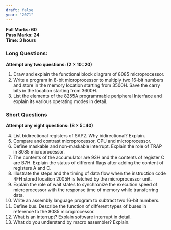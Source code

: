 ```yaml
---
draft: false
year: "2071"
---
```


**Full Marks: 60**\
**Pass Marks: 24**\
**Time: 3 hours**

### Long Questions:

**Attempt any two questions: (2 × 10=20)**

1. Draw and explain the functional block diagram of 8085 microprocessor.
2. Write a program in 8-bit microprocessor to multiply two 16-bit numbers and store in the memory location starting from 3500H.
   Save the carry bits in the location starting from 3600H.
3. List the elements of the 8255A programmable peripheral Interface and explain its various operating modes in detail.

### Short Questions

**Attempt any eight questions: (8 × 5=40)**

4. List bidirectional registers of SAP2. Why bidirectional? Explain.
5. Compare and contrast microprocessor, CPU and microprocessor.
6. Define maskable and non-maskable interrupt. Explain the role of TRAP in 8085 microprocessor.
7. The contents of the accumulator are 93H and the contents of register C are B7H. Explain the status of different
   flags after adding the content of registers A and C.
8. Illustrate the steps and the timing of data flow when the instruction code 4FH stored location 2005H is fetched
   by the microprocessor unit.
9. Explain the role of wait states to synchronize the execution speed of microprocessor with the response time of memory while transferring data.
10. Write an assembly language program to subtract two 16-bit numbers.
11. Define bus. Describe the function of different types of buses in reference to the 8085 microprocessor.
12. What is an interrupt? Explain software interrupt in detail.
13. What do you understand by macro assembler? Explain.
